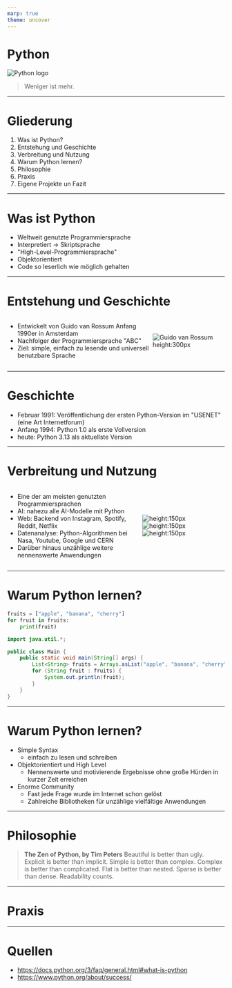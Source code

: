 ```yaml
---
marp: true
theme: uncover
---
```


# Python
![Python logo](https://www.python.org/static/img/python-logo-large.c36dccadd999.png)
> Weniger ist mehr.

---
# Gliederung
1. Was ist Python?
2. Entstehung und Geschichte
3. Verbreitung und Nutzung
4. Warum Python lernen?
5. Philosophie
6. Praxis
7. Eigene Projekte un Fazit

---
# Was ist Python
- Weltweit genutzte Programmiersprache
- Interpretiert -> Skriptsprache
- "High-Level-Programmiersprache"
- Objektorientiert
- Code so leserlich wie möglich gehalten

---
# Entstehung und Geschichte

<div class="flex">
<div>

- Entwickelt von Guido van Rossum Anfang 1990er in Amsterdam
- Nachfolger der Programmiersprache "ABC"
- Ziel: simple, einfach zu lesende und universell benutzbare Sprache

</div>
<div>

![Guido van Rossum height:300px](https://upload.wikimedia.org/wikipedia/commons/c/c6/Guido_van_Rossum.jpg)

</div>
</div>

---
# Geschichte
- Februar 1991: Veröffentlichung der ersten Python-Version im "USENET" (eine Art Internetforum)
- Anfang 1994: Python 1.0 als erste Vollversion
- heute: Python 3.13 als aktuellste Version

---
# Verbreitung und Nutzung
<div class="flex">
<div>

- Eine der am meisten genutzten Programmiersprachen
- AI: nahezu alle AI-Modelle mit Python
- Web: Backend von Instagram, Spotify, Reddit, Netflix
- Datenanalyse: Python-Algorithmen bei Nasa, Youtube, Google und CERN
- Darüber hinaus unzählige weitere nennenswerte Anwendungen

</div>
<div>

![height:150px](https://upload.wikimedia.org/wikipedia/commons/0/0c/Netflix_2015_N_logo.svg)
![height:150px](https://upload.wikimedia.org/wikipedia/commons/c/c1/Google_%22G%22_logo.svg)
![height:150px](https://upload.wikimedia.org/wikipedia/commons/e/e5/NASA_logo.svg)

</div>
</div>

---
# Warum Python lernen?

```python
fruits = ["apple", "banana", "cherry"]
for fruit in fruits:
    print(fruit)
```

```java
import java.util.*;

public class Main {
    public static void main(String[] args) {
        List<String> fruits = Arrays.asList("apple", "banana", "cherry");
        for (String fruit : fruits) {
            System.out.println(fruit);
        }
    }
}
```

---
# Warum Python lernen?
- Simple Syntax
    - einfach zu lesen und schreiben
- Objektorientiert und High Level
    - Nennenswerte und motivierende Ergebnisse ohne große Hürden in kurzer Zeit erreichen
- Enorme Community
    - Fast jede Frage wurde im Internet schon gelöst
    - Zahlreiche Bibliotheken für unzählige vielfältige Anwendungen

---
# Philosophie
> **The Zen of Python, by Tim Peters**
> Beautiful is better than ugly.
> Explicit is better than implicit.
> Simple is better than complex.
> Complex is better than complicated.
> Flat is better than nested.
> Sparse is better than dense.
> Readability counts.

---
# Praxis

---
# Quellen
- https://docs.python.org/3/faq/general.html#what-is-python
- https://www.python.org/about/success/

<style>
.flex {
    display: flex;
    justify-content: space-between;
    align-items: center;
}
</style>